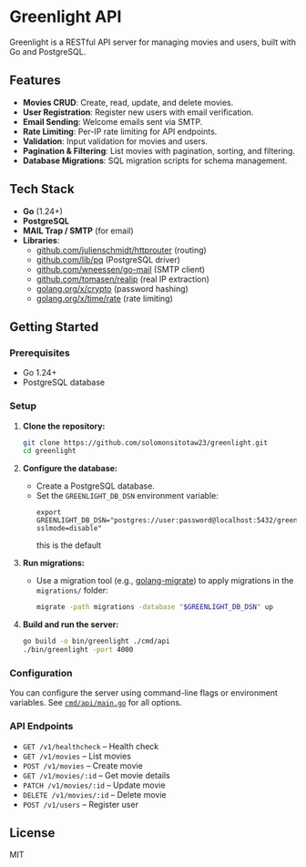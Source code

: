 # Greenlight API

Greenlight is a RESTful API server for managing movies and users, built with Go and PostgreSQL.

## Features

- **Movies CRUD**: Create, read, update, and delete movies.
- **User Registration**: Register new users with email verification.
- **Email Sending**: Welcome emails sent via SMTP.
- **Rate Limiting**: Per-IP rate limiting for API endpoints.
- **Validation**: Input validation for movies and users.
- **Pagination & Filtering**: List movies with pagination, sorting, and filtering.
- **Database Migrations**: SQL migration scripts for schema management.

## Tech Stack

- **Go** (1.24+)
- **PostgreSQL**
- **MAIL Trap / SMTP** (for email)
- **Libraries**:
  - [github.com/julienschmidt/httprouter](https://github.com/julienschmidt/httprouter) (routing)
  - [github.com/lib/pq](https://github.com/lib/pq) (PostgreSQL driver)
  - [github.com/wneessen/go-mail](https://github.com/wneessen/go-mail) (SMTP client)
  - [github.com/tomasen/realip](https://github.com/tomasen/realip) (real IP extraction)
  - [golang.org/x/crypto](https://pkg.go.dev/golang.org/x/crypto) (password hashing)
  - [golang.org/x/time/rate](https://pkg.go.dev/golang.org/x/time/rate) (rate limiting)

## Getting Started

### Prerequisites

- Go 1.24+
- PostgreSQL database

### Setup

1. **Clone the repository:**
   ```sh
   git clone https://github.com/solomonsitotaw23/greenlight.git
   cd greenlight
   ```

2. **Configure the database:**
   - Create a PostgreSQL database.
   - Set the `GREENLIGHT_DB_DSN` environment variable:
     ```
     export GREENLIGHT_DB_DSN="postgres://user:password@localhost:5432/greenlight?sslmode=disable"
     ```
     this is the default

3. **Run migrations:**
   - Use a migration tool (e.g., [golang-migrate](https://github.com/golang-migrate/migrate)) to apply migrations in the `migrations/` folder:
     ```sh
     migrate -path migrations -database "$GREENLIGHT_DB_DSN" up
     ```

4. **Build and run the server:**
   ```sh
   go build -o bin/greenlight ./cmd/api
   ./bin/greenlight -port 4000
   ```

### Configuration

You can configure the server using command-line flags or environment variables. See [`cmd/api/main.go`](cmd/api/main.go) for all options.

### API Endpoints

- `GET /v1/healthcheck` – Health check
- `GET /v1/movies` – List movies
- `POST /v1/movies` – Create movie
- `GET /v1/movies/:id` – Get movie details
- `PATCH /v1/movies/:id` – Update movie
- `DELETE /v1/movies/:id` – Delete movie
- `POST /v1/users` – Register user

## License

MIT
